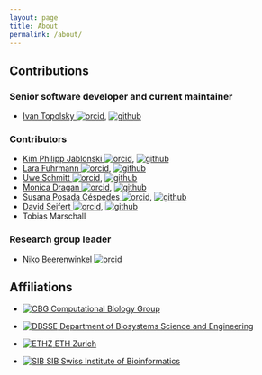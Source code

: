 ```yaml
---
layout: page
title: About
permalink: /about/
---
```



## Contributions

### Senior software developer and current maintainer

- [Ivan Topolsky ![orcid]](https://orcid.org/0000-0002-7561-0810), [![github]](https://github.com/dryak)

### Contributors

- [Kim Philipp Jablonski ![orcid]](https://orcid.org/0000-0002-4166-4343), [![github]](https://github.com/kpj)
- [Lara Fuhrmann ![orcid]](https://orcid.org/0000-0001-6405-0654), [![github]](https://github.com/LaraFuhrmann)
- [Uwe Schmitt ![orcid]](https://orcid.org/0000-0002-4658-0616), [![github]](https://github.com/uweschmitt)
- [Monica Dragan ![orcid]](https://orcid.org/0000-0002-7719-5892), [![github]](https://github.com/monicadragan)
- [Susana Posada Céspedes ![orcid]](https://orcid.org/0000-0002-7459-8186), [![github]](https://github.com/sposadac)
- [David Seifert ![orcid]](https://orcid.org/0000-0003-4739-5110), [![github]](https://github.com/SoapZA)
- Tobias Marschall

### Research group leader

- [Niko Beerenwinkel ![orcid]](https://orcid.org/0000-0002-0573-6119)

[github]: ../img/mark-github.svg
[orcid]: ../img/ORCIDiD_iconvector.svg


## Affiliations

- [![CBG](../img/cbg.png) Computational Biology Group](https://www.bsse.ethz.ch/cbg)

- [![DBSSE](../img/d_bsse.svg) Department of Biosystems Science and Engineering](https://www.bsse.ethz.ch/)

- [![ETHZ](../img/ethz.svg) ETH Zurich](https://www.ethz.ch/)

- [![SIB](../img/sib.png) SIB Swiss Institute of Bioinformatics](https://www.sib.swiss/)
